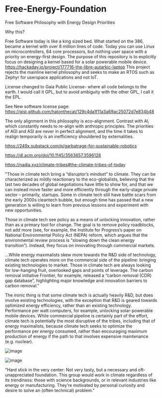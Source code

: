 # Free-Energy-Foundation
Free Software Philosophy with Energy Design Priorities

Why this?

Free Software today is like a king sized bed. What started on the 386, became a kernel with over 8 million lines of code. Today you can use Linux on microcontrollers, 64 core processors, but nothing user space with a priority on energy-first design. The purpose of this repository is to explicitly focus on designing a kernel based for a solar powerable mobile device. https://hackaday.io/project/177716-the-libre-autarkic-laptop
This project rejects the mainline kernel philosophy and seeks to make an RTOS such as Zephyr for userspace applications and not IoT. 



License changed to Gaia Public License- where all code belongs to the earth. I would call it GPL, but to avoid ambiguity with the other GPL, I call it the EPL. 

See New software license page: https://gist.github.com/hatonthecat/129c4da1f11a3a69ac25072d7e834b48

The only alignment in this philosophy is eco-alignment. Contrast with AI, which constantly needs to re-align with anthropic principles. The priorities of AGI and ASI are never in perfect alignment, and the time it takes to realign temporarily is an inefficiency shouldered by externalities. 

https://249x.substack.com/p/garbatrage-for-sustainable-robotics

https://dl.acm.org/doi/10.1145/3563657.3596128

https://nadia.xyz/climate-tribes#the-climate-tribes-of-today

"Those in climate tech bring a “disruptor’s mindset” to climate. They can be characterized as mildly reactionary to the eco-globalists, believing that the last two decades of global negotiations have little to show for, and that we can instead move faster and more efficiently through the early-stage private sector – primarily, startups. Some in climate tech still have battle scars from the early 2000s cleantech bubble, but enough time has passed that a new generation is willing to learn from previous lessons and experiment with new opportunities.

Those in climate tech see policy as a means of unlocking innovation, rather than as a primary tool for change. The goal is to remove policy roadblocks, not add more (see, for example, the Institute for Progress’s paper on National Environmental Policy Act (NEPA) reform, which argues that the environmental review process is “slowing down the clean energy transition”). Instead, they focus on innovating through commercial markets.

...While energy maximalists skew more towards the R&D side of technology, climate tech operates more on the commercial side of the pipeline: bringing existing technologies to market. Those in climate tech are always looking for low-hanging fruit, overlooked gaps and points of leverage. The carbon removal initiative Frontier, for example, released a “carbon removal (CDR) gap database”, highlighting major knowledge and innovation barriers to carbon removal."

The ironic thing is that some climate tech is actually heavily R&D, but does involve existing technologies, with the exception that R&D is geared towards optimized energy efficiency, rather than an existing technology. Performance per watt computers, for example, unlocking solar-powerable mobile devices. While commercial pipeline is certainly part of the effort, climate tech is potentially the most disruptive of the tribes, including that of energy maximalists, because climate tech seeks to optimize the performance per energy consumed, rather than encouraging maximum production of energy if the path to that involves expensive maintenance (e.g. nuclear).

![image](https://github.com/hatonthecat/Free-Energy-Foundation/assets/76194453/bcec76ac-525c-481b-9d3e-7e6ef2a3379d)

![image](https://github.com/hatonthecat/Free-Energy-Foundation/assets/76194453/1a2b0bde-9347-4e0f-98d2-d4bd9ce47673)

"Hard stick in the very center: Not very tasty, but a necessary and oft-unappreciated foundation. This group would work in climate regardless of its trendiness: those with science backgrounds, or in relevant industries like energy or manufacturing. They’re motivated by personal curiosity and desire to solve an (often technical) problem."
